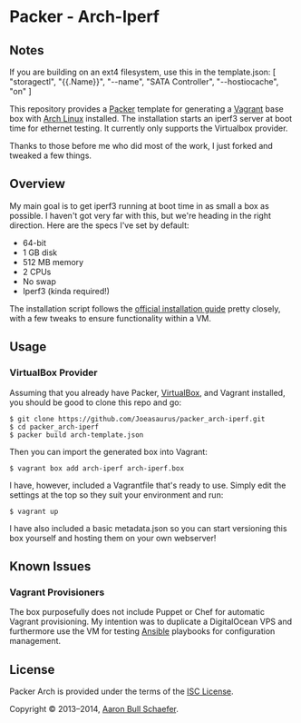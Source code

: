 Packer - Arch-Iperf
===========

Notes
-----
If you are building on an ext4 filesystem, use this in the template.json:
[ "storagectl", "{{.Name}}", "--name", "SATA Controller", "--hostiocache", "on" ]

This repository provides a [Packer](http://www.packer.io/) template for generating
a [Vagrant](http://www.vagrantup.com/) base box with [Arch Linux](https://www.archlinux.org/)
installed. The installation starts an iperf3 server at boot time for ethernet testing. It currently
only supports the Virtualbox provider.

Thanks to those before me who did most of the work, I just forked and tweaked a few things.

Overview
--------

My main goal is to get iperf3 running at boot time in as small a box as possible. I haven't got
very far with this, but we're heading in the right direction. Here are the specs I've set by default:

* 64-bit
* 1 GB disk
* 512 MB memory
* 2 CPUs
* No swap
* Iperf3 (kinda required!)

The installation script follows the
[official installation guide](https://wiki.archlinux.org/index.php/Installation_Guide)
pretty closely, with a few tweaks to ensure functionality within a VM.

Usage
-----

### VirtualBox Provider

Assuming that you already have Packer,
[VirtualBox](https://www.virtualbox.org/), and Vagrant installed, you
should be good to clone this repo and go:

    $ git clone https://github.com/Joeasaurus/packer_arch-iperf.git
    $ cd packer_arch-iperf
    $ packer build arch-template.json

Then you can import the generated box into Vagrant:

    $ vagrant box add arch-iperf arch-iperf.box

I have, however, included a Vagrantfile that's ready to use. Simply edit the settings
at the top so they suit your environment and run:

    $ vagrant up

I have also included a basic metadata.json so you can start versioning this box yourself
and hosting them on your own webserver!

Known Issues
------------

### Vagrant Provisioners

The box purposefully does not include Puppet or Chef for automatic Vagrant
provisioning. My intention was to duplicate a DigitalOcean VPS and
furthermore use the VM for testing [Ansible](http://www.ansibleworks.com/)
playbooks for configuration management.

License
-------

Packer Arch is provided under the terms of the
[ISC License](https://en.wikipedia.org/wiki/ISC_license).

Copyright &copy; 2013&#8211;2014, [Aaron Bull Schaefer](mailto:aaron@elasticdog.com).
